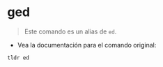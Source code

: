 # ged

> Este comando es un alias de `ed`.

- Vea la documentación para el comando original:

`tldr ed`
